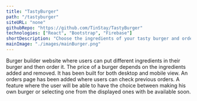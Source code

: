 ```yaml
---
title: "TastyBurger"
path: "/tastyburger"
siteURL: "none"
githubRepo: "https://github.com/TinStay/TastyBurger"
technologies: ["React", "Bootstrap", "Firebase"]
shortDescription: "Choose the ingredients of your tasty burger and order it."
mainImage: "./images/mainBurger.png"
---
```

Burger builder website where users can put different ingredients in their burger and then order it. The price of a burger depends on the ingredients added and removed. It has been built for both desktop and mobile view. An orders page has been added where users can check previous orders. A feature where the user will be able to have the choice between making his own burger or selecting one from the displayed ones with be available soon.